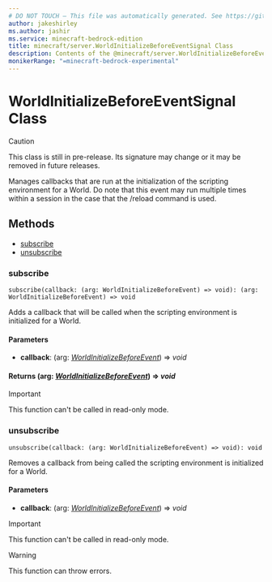 ```yaml
---
# DO NOT TOUCH — This file was automatically generated. See https://github.com/mojang/minecraftapidocsgenerator to modify descriptions, examples, etc.
author: jakeshirley
ms.author: jashir
ms.service: minecraft-bedrock-edition
title: minecraft/server.WorldInitializeBeforeEventSignal Class
description: Contents of the @minecraft/server.WorldInitializeBeforeEventSignal class.
monikerRange: "=minecraft-bedrock-experimental"
---
```

# WorldInitializeBeforeEventSignal Class

> [!CAUTION]
> This class is still in pre-release.  Its signature may change or it may be removed in future releases.

Manages callbacks that are run at the initialization of the scripting environment for a World. Do note that this event may run multiple times within a session in the case that the /reload command is used.

## Methods
- [subscribe](#subscribe)
- [unsubscribe](#unsubscribe)

### **subscribe**
`
subscribe(callback: (arg: WorldInitializeBeforeEvent) => void): (arg: WorldInitializeBeforeEvent) => void
`

Adds a callback that will be called when the scripting environment is initialized for a World.

#### **Parameters**
- **callback**: (arg: [*WorldInitializeBeforeEvent*](WorldInitializeBeforeEvent.md)) => *void*

#### **Returns** (arg: [*WorldInitializeBeforeEvent*](WorldInitializeBeforeEvent.md)) => *void*

> [!IMPORTANT]
> This function can't be called in read-only mode.

### **unsubscribe**
`
unsubscribe(callback: (arg: WorldInitializeBeforeEvent) => void): void
`

Removes a callback from being called the scripting environment is initialized for a World.

#### **Parameters**
- **callback**: (arg: [*WorldInitializeBeforeEvent*](WorldInitializeBeforeEvent.md)) => *void*

> [!IMPORTANT]
> This function can't be called in read-only mode.

> [!WARNING]
> This function can throw errors.
